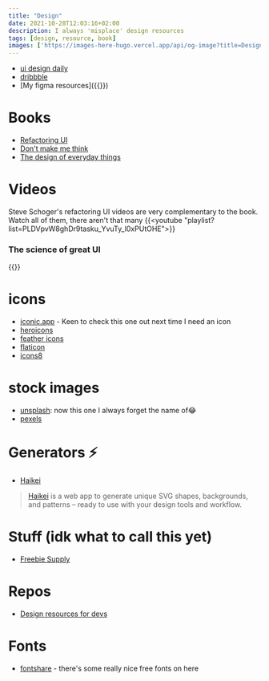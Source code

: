 ```yaml
---
title: "Design"
date: 2021-10-28T12:03:16+02:00
description: I always 'misplace' design resources
tags: [design, resource, book]
images: ['https://images-here-hugo.vercel.app/api/og-image?title=Design%20Resources']
---
```


- [ui design daily](https://www.uidesigndaily.com/)
- [dribbble](https://dribbble.com/)
- [My figma resources]({{<ref figma>}})

# Books
- [Refactoring UI](https://www.goodreads.com/book/show/43190966-refactoring-ui)
- [Don't make me think](https://www.goodreads.com/book/show/18197267-don-t-make-me-think-revisited)
- [The design of everyday things](https://www.goodreads.com/book/show/840.The_Design_of_Everyday_Things)

# Videos
Steve Schoger's refactoring UI videos are very complementary to the book. Watch all of them, there aren't that many
{{<youtube "playlist?list=PLDVpvW8ghDr9tasku_YvuTy_l0xPUtOHE">}}

### The science of great UI
{{<youtube nx1tOOc_3fU>}}

# icons
- [iconic.app](https://iconic.app/) - Keen to check this one out next time I need an icon
- [heroicons](https://heroicons.dev/)
- [feather icons](https://feathericons.com/)
- [flaticon](https://www.flaticon.com/free-icons/spotify)
- [icons8](https://icons8.com/)

# stock images
- [unsplash](https://unsplash.com/): now this one I always forget the name of😂
- [pexels](https://www.pexels.com/)

# Generators ⚡
- [Haikei](https://haikei.app/)
> [Haikei](https://haikei.app/) is a web app to generate unique SVG shapes, backgrounds, and patterns – ready to use with your design tools and workflow.

# Stuff (idk what to call this yet)
- [Freebie Supply](https://freebiesupply.com/free-figma/page/5/)

# Repos
- [Design resources for devs](https://github.com/bradtraversy/design-resources-for-developers)

# Fonts
- [fontshare](https://www.fontshare.com/) - there's some really nice free fonts on here